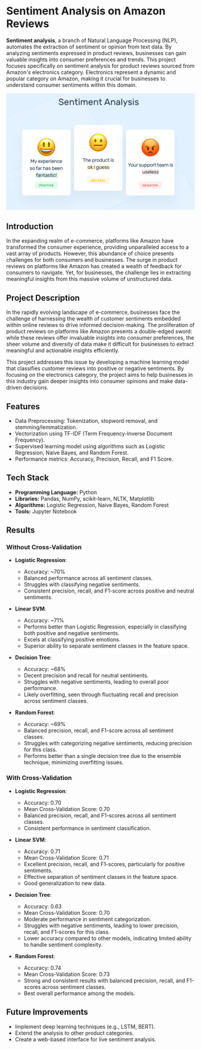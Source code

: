 # Sentiment Analysis on Amazon Reviews
**Sentiment analysis**, a branch of Natural Language Processing (NLP), automates the extraction of sentiment or opinion from text data. By analyzing sentiments expressed in product reviews, businesses can gain valuable insights into consumer preferences and trends. This project focuses specifically on sentiment analysis for product reviews sourced from Amazon's electronics category. Electronics represent a dynamic and popular category on Amazon, making it crucial for businesses to understand consumer sentiments within this domain.

![Sentiment Analysis Chart](Sentiment-Analysis1.png)
## Introduction
In the expanding realm of e-commerce, platforms like Amazon have transformed the consumer experience, providing unparalleled access to a vast array of products. However, this abundance of choice presents challenges for both consumers and businesses. The surge in product reviews on platforms like Amazon has created a wealth of feedback for consumers to navigate. Yet, for businesses, the challenge lies in extracting meaningful insights from this massive volume of unstructured data.

## Project Description
In the rapidly evolving landscape of e-commerce, businesses face the challenge of harnessing the wealth of customer sentiments embedded within online reviews to drive informed decision-making. The proliferation of product reviews on platforms like Amazon presents a double-edged sword: while these reviews offer invaluable insights into consumer preferences, the sheer volume and diversity of data make it difficult for businesses to extract meaningful and actionable insights efficiently.

This project addresses this issue by developing a machine learning model that classifies customer reviews into positive or negative sentiments. By focusing on the electronics category, the project aims to help businesses in this industry gain deeper insights into consumer opinions and make data-driven decisions.

## Features
- Data Preprocessing: Tokenization, stopword removal, and stemming/lemmatization.
- Vectorization using TF-IDF (Term Frequency-Inverse Document Frequency).
- Supervised learning model using algorithms such as Logistic Regression, Naive Bayes, and Random Forest.
- Performance metrics: Accuracy, Precision, Recall, and F1 Score.


## Tech Stack
- **Programming Language:** Python
- **Libraries:** Pandas, NumPy, scikit-learn, NLTK, Matplotlib
- **Algorithms:** Logistic Regression, Naive Bayes, Random Forest
- **Tools:** Jupyter Notebook

## Results
### Without Cross-Validation

- **Logistic Regression**:
  - Accuracy: ~70%
  - Balanced performance across all sentiment classes.
  - Struggles with classifying negative sentiments.
  - Consistent precision, recall, and F1-score across positive and neutral sentiments.

- **Linear SVM**:
  - Accuracy: ~71%
  - Performs better than Logistic Regression, especially in classifying both positive and negative sentiments.
  - Excels at classifying positive emotions.
  - Superior ability to separate sentiment classes in the feature space.

- **Decision Tree**:
  - Accuracy: ~68%
  - Decent precision and recall for neutral sentiments.
  - Struggles with negative sentiments, leading to overall poor performance.
  - Likely overfitting, seen through fluctuating recall and precision across sentiment classes.

- **Random Forest**:
  - Accuracy: ~69%
  - Balanced precision, recall, and F1-score across all sentiment classes.
  - Struggles with categorizing negative sentiments, reducing precision for this class.
  - Performs better than a single decision tree due to the ensemble technique, minimizing overfitting issues.

### With Cross-Validation

- **Logistic Regression**:
  - Accuracy: 0.70
  - Mean Cross-Validation Score: 0.70
  - Balanced precision, recall, and F1-scores across all sentiment classes.
  - Consistent performance in sentiment classification.

- **Linear SVM**:
  - Accuracy: 0.71
  - Mean Cross-Validation Score: 0.71
  - Excellent precision, recall, and F1-scores, particularly for positive sentiments.
  - Effective separation of sentiment classes in the feature space.
  - Good generalization to new data.

- **Decision Tree**:
  - Accuracy: 0.63
  - Mean Cross-Validation Score: 0.70
  - Moderate performance in sentiment categorization.
  - Struggles with negative sentiments, leading to lower precision, recall, and F1-scores for this class.
  - Lower accuracy compared to other models, indicating limited ability to handle sentiment complexity.

- **Random Forest**:
  - Accuracy: 0.74
  - Mean Cross-Validation Score: 0.73
  - Strong and consistent results with balanced precision, recall, and F1-scores across sentiment classes.
  - Best overall performance among the models.

## Future Improvements
- Implement deep learning techniques (e.g., LSTM, BERT).
- Extend the analysis to other product categories.
- Create a web-based interface for live sentiment analysis.

